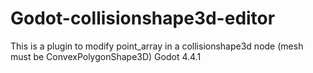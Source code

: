 # Godot-collisionshape3d-editor
This is a plugin to modify point_array in a collisionshape3d node (mesh must be ConvexPolygonShape3D) Godot 4.4.1
